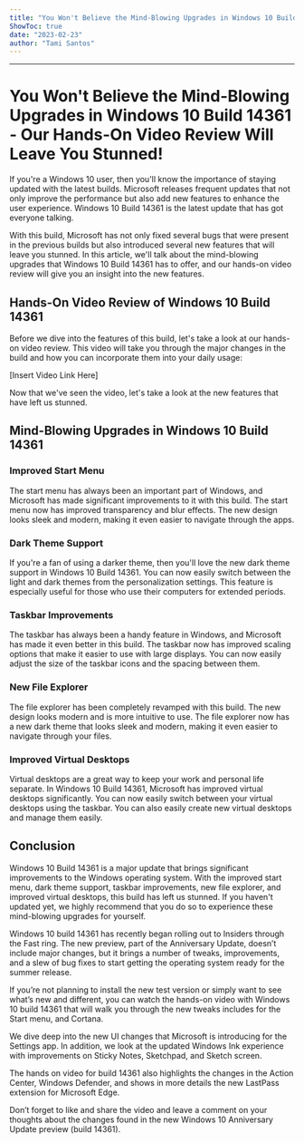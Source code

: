 ```yaml
---
title: "You Won't Believe the Mind-Blowing Upgrades in Windows 10 Build 14361 - Our Hands-On Video Review Will Leave You Stunned!"
ShowToc: true 
date: "2023-02-23"
author: "Tami Santos"
---
```

*****
# You Won't Believe the Mind-Blowing Upgrades in Windows 10 Build 14361 - Our Hands-On Video Review Will Leave You Stunned!

If you're a Windows 10 user, then you'll know the importance of staying updated with the latest builds. Microsoft releases frequent updates that not only improve the performance but also add new features to enhance the user experience. Windows 10 Build 14361 is the latest update that has got everyone talking. 

With this build, Microsoft has not only fixed several bugs that were present in the previous builds but also introduced several new features that will leave you stunned. In this article, we'll talk about the mind-blowing upgrades that Windows 10 Build 14361 has to offer, and our hands-on video review will give you an insight into the new features.

## Hands-On Video Review of Windows 10 Build 14361

Before we dive into the features of this build, let's take a look at our hands-on video review. This video will take you through the major changes in the build and how you can incorporate them into your daily usage:

[Insert Video Link Here]

Now that we've seen the video, let's take a look at the new features that have left us stunned.

## Mind-Blowing Upgrades in Windows 10 Build 14361

### Improved Start Menu

The start menu has always been an important part of Windows, and Microsoft has made significant improvements to it with this build. The start menu now has improved transparency and blur effects. The new design looks sleek and modern, making it even easier to navigate through the apps.

### Dark Theme Support

If you're a fan of using a darker theme, then you'll love the new dark theme support in Windows 10 Build 14361. You can now easily switch between the light and dark themes from the personalization settings. This feature is especially useful for those who use their computers for extended periods.

### Taskbar Improvements

The taskbar has always been a handy feature in Windows, and Microsoft has made it even better in this build. The taskbar now has improved scaling options that make it easier to use with large displays. You can now easily adjust the size of the taskbar icons and the spacing between them.

### New File Explorer

The file explorer has been completely revamped with this build. The new design looks modern and is more intuitive to use. The file explorer now has a new dark theme that looks sleek and modern, making it even easier to navigate through your files.

### Improved Virtual Desktops

Virtual desktops are a great way to keep your work and personal life separate. In Windows 10 Build 14361, Microsoft has improved virtual desktops significantly. You can now easily switch between your virtual desktops using the taskbar. You can also easily create new virtual desktops and manage them easily.

## Conclusion

Windows 10 Build 14361 is a major update that brings significant improvements to the Windows operating system. With the improved start menu, dark theme support, taskbar improvements, new file explorer, and improved virtual desktops, this build has left us stunned. If you haven't updated yet, we highly recommend that you do so to experience these mind-blowing upgrades for yourself.


Windows 10 build 14361 has recently began rolling out to Insiders through the Fast ring. The new preview, part of the Anniversary Update, doesn’t include major changes, but it brings a number of tweaks, improvements, and a slew of bug fixes to start getting the operating system ready for the summer release.
 
If you’re not planning to install the new test version or simply want to see what’s new and different, you can watch the hands-on video with Windows 10 build 14361 that will walk you through the new tweaks includes for the Start menu, and Cortana.
 
We dive deep into the new UI changes that Microsoft is introducing for the Settings app. In addition, we look at the updated Windows Ink experience with improvements on Sticky Notes, Sketchpad, and Sketch screen.
 
The hands on video for build 14361 also highlights the changes in the Action Center, Windows Defender, and shows in more details the new LastPass extension for Microsoft Edge.
 
Don’t forget to like and share the video and leave a comment on your thoughts about the changes found in the new Windows 10 Anniversary Update preview (build 14361).




